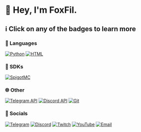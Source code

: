 # 🦊 Hey, I'm FoxFil.

## :information_source: Click on any of the badges to learn more

### :speech_balloon: Languages

[![Python](https://shields.io/badge/Python-9f7a00?style=for-the-badge&logoColor=white&logo=python)](https://python.org)
[![HTML](<https://shields.io/badge/HTML-f06529?style=for-the-badge&logoColor=white&logo=html5>)](https://html.spec.whatwg.org/multipage/)

### :key: SDKs

[![SpigotMC](https://shields.io/badge/SpigotMC-2f3237?style=for-the-badge&logoColor=white&logo=data%3Aimage%2Fpng%3Bbase64%2CiVBORw0KGgoAAAANSUhEUgAAABAAAAAQCAMAAAAoLQ9TAAAADFBMVEUAAAAAAADu7u7%2F%2F%2F%2B4XSTDAAAAAXRSTlMAQObYZgAAAEBJREFUeNqFzIEGwFAMQ9Hcl%2F%2F%2F54mYtbB3QF0VBS99AC14BzCrYPsvgKOFcANJXpDGQ0v0nMuEUtDUPJ2je3gAdPIA4MoosrsAAAAASUVORK5CYII%3D)](https://spigotmc.org)

### :globe_with_meridians: Other

[![Telegram API](https://shields.io/badge/Telegram%20API-26A5E4?style=for-the-badge&logoColor=white&logo=telegram)](https://core.telegram.org)
[![Discord API](https://shields.io/badge/Discord%20API-5865f2?style=for-the-badge&logoColor=white&logo=discord)](https://discord.com/developers/docs/intro)
[![Git](https://shields.io/badge/Git-F05032?style=for-the-badge&logoColor=white&logo=git)](https://git-scm.com)

### 📢 Socials

[![Telegram](https://shields.io/badge/Telegram-0088cc?style=for-the-badge&logoColor=white&logo=telegram)](https://t.me/foxfil)
[![Discord](https://shields.io/badge/Discord-5865f2?style=for-the-badge&logoColor=white&logo=discord)](https://discord.com/users/624616551898808322)
[![Twitch](https://shields.io/badge/Twitch-9146ff?style=for-the-badge&logoColor=white&logo=twitch)](https://www.twitch.tv/filfoxfil)
[![YouTube](https://shields.io/badge/YouTube-ff0000?style=for-the-badge&logoColor=white&logo=youtube)](https://www.youtube.com/channel/UCsvW5KaVMNZJOpSWnzgK7Lg) 
[![Email](https://shields.io/badge/Email-34a853?style=for-the-badge&logoColor=white&logo=gmail)](mailto:filipp.vesker@gmail.com)
